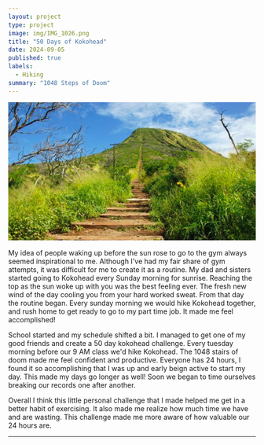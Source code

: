 ```yaml
---
layout: project
type: project
image: img/IMG_1026.png
title: "50 Days of Kokohead"
date: 2024-09-05
published: true
labels:
  - Hiking
summary: "1048 Steps of Doom"
---
```

<img class="img-fluid" src="../img/Screen Shot 2024-09-05 at 10.06.07 PM.png">


My idea of people waking up before the sun rose to go to the gym always seemed inspirational to me. Although I've had my fair share of gym attempts, it was difficult for me to create it as a routine. My dad and sisters started going to Kokohead every Sunday morning for sunrise. Reaching the top as the sun woke up with you was the best feeling ever. The fresh new wind of the day cooling you from your hard worked sweat. From that day the routine began. Every sunday morning we would hike Kokohead together, and rush home to get ready to go to my part time job. It made me feel accomplished!

School started and my schedule shifted a bit. I managed to get one of my good friends and create a 50 day kokohead challenge. Every tuesday morning before our 9 AM class we'd hike Kokohead. The 1048 stairs of doom made me feel confident and productive. Everyone has 24 hours, I found it so accomplishing that I was up and early beign active to start my day. This made my days go longer as well! Soon we began to time ourselves breaking our records one after another. 

Overall I think this little personal challenge that I made helped me get in a better habit of exercising. It also made me realize how much time we have and are wasting. This challenge made me more aware of how valuable our 24 hours are. 
<hr>

<pre>

